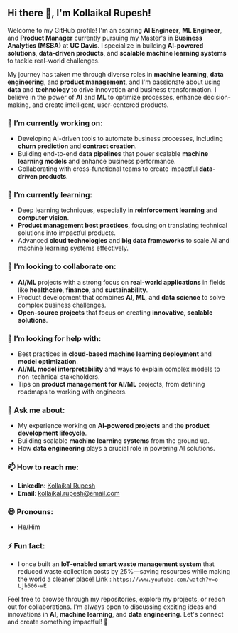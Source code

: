 ## Hi there 👋, I'm Kollaikal Rupesh!

Welcome to my GitHub profile! I'm an aspiring **AI Engineer**, **ML Engineer**, and **Product Manager** currently pursuing my Master's in **Business Analytics (MSBA)** at **UC Davis**. I specialize in building **AI-powered solutions**, **data-driven products**, and **scalable machine learning systems** to tackle real-world challenges.

My journey has taken me through diverse roles in **machine learning**, **data engineering**, and **product management**, and I'm passionate about using **data** and **technology** to drive innovation and business transformation. I believe in the power of **AI** and **ML** to optimize processes, enhance decision-making, and create intelligent, user-centered products.

### 🔭 I’m currently working on:
- Developing AI-driven tools to automate business processes, including **churn prediction** and **contract creation**.
- Building end-to-end **data pipelines** that power scalable **machine learning models** and enhance business performance.
- Collaborating with cross-functional teams to create impactful **data-driven products**.

### 🌱 I’m currently learning:
- Deep learning techniques, especially in **reinforcement learning** and **computer vision**.
- **Product management best practices**, focusing on translating technical solutions into impactful products.
- Advanced **cloud technologies** and **big data frameworks** to scale AI and machine learning systems effectively.

### 👯 I’m looking to collaborate on:
- **AI/ML** projects with a strong focus on **real-world applications** in fields like **healthcare**, **finance**, and **sustainability**.
- Product development that combines **AI**, **ML**, and **data science** to solve complex business challenges.
- **Open-source projects** that focus on creating **innovative, scalable solutions**.

### 🤔 I’m looking for help with:
- Best practices in **cloud-based machine learning deployment** and **model optimization**.
- **AI/ML model interpretability** and ways to explain complex models to non-technical stakeholders.
- Tips on **product management for AI/ML** projects, from defining roadmaps to working with engineers.

### 💬 Ask me about:
- My experience working on **AI-powered projects** and the **product development lifecycle**.
- Building scalable **machine learning systems** from the ground up.
- How **data engineering** plays a crucial role in powering AI solutions.

### 📫 How to reach me:
- **LinkedIn**: [Kollaikal Rupesh](https://www.linkedin.com/in/kollaikalrupesh)
- **Email**: [kollaikal.rupesh@email.com](mailto:kollaikalrupesh@gmail.com)

### 😄 Pronouns:
- He/Him

### ⚡ Fun fact:
- I once built an **IoT-enabled smart waste management system** that reduced waste collection costs by 25%—saving resources while making the world a cleaner place! Link : ```https://www.youtube.com/watch?v=o-Ljh506-wE```

Feel free to browse through my repositories, explore my projects, or reach out for collaborations. I'm always open to discussing exciting ideas and innovations in **AI**, **machine learning**, and **data engineering**. Let's connect and create something impactful! 🚀
